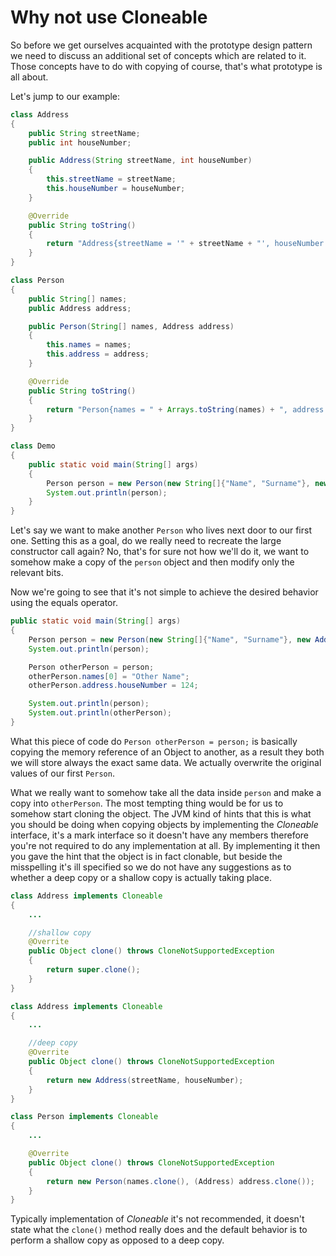 # Why not use Cloneable

So before we get ourselves acquainted with the prototype design pattern we need to discuss an additional set of concepts which are related to it. Those concepts have to do with copying of course, that's what prototype is all about.

Let's jump to our example:

```java
class Address
{
    public String streetName;
    public int houseNumber;

    public Address(String streetName, int houseNumber)
    {
        this.streetName = streetName;
        this.houseNumber = houseNumber;
    }

    @Override
    public String toString()
    {
        return "Address{streetName = '" + streetName + "', houseNumber = " + houseNumber + '}';  
    }
}

class Person
{
    public String[] names;
    public Address address;

    public Person(String[] names, Address address)
    {
        this.names = names;
        this.address = address;
    }

    @Override
    public String toString()
    {
        return "Person{names = " + Arrays.toString(names) + ", address = " + address + '}';
    }
}

class Demo
{
    public static void main(String[] args)
    {
        Person person = new Person(new String[]{"Name", "Surname"}, new Address("Broadway Street", 123));
        System.out.println(person);
    }
}
```

Let's say we want to make another `Person` who lives next door to our first one. Setting this as a goal, do we really need  to recreate the large constructor call again? No, that's for sure not how we'll do it, we want to somehow make a copy of the `person` object and then modify only the relevant bits.

Now we're going to see that it's not simple to achieve the desired behavior using the equals operator.

```java
public static void main(String[] args)
{
    Person person = new Person(new String[]{"Name", "Surname"}, new Address("Broadway Street", 123));
    System.out.println(person);

    Person otherPerson = person;
    otherPerson.names[0] = "Other Name";
    otherPerson.address.houseNumber = 124;

    System.out.println(person);
    System.out.println(otherPerson);
}
```

What this piece of code do `Person otherPerson = person;` is basically copying the memory reference of an Object to another, as a result they both we will store always the exact same data. We actually overwrite the original values of our first `Person`.

What we really want to somehow take all the data inside `person` and make a copy into `otherPerson`. The most tempting thing would be for us to somehow start cloning the object. The JVM kind of hints that this is what you should be doing when copying objects by implementing the _Cloneable_ interface, it's a mark interface so it doesn't have any members therefore you're not required to do any implementation at all. By implementing it then you gave the hint that the object is in fact clonable, but beside the misspelling it's ill specified so we do not have any suggestions as to whether a deep copy or a shallow copy is actually taking place. 

```java
class Address implements Cloneable
{
    ...

    //shallow copy
    @Overrite
    public Object clone() throws CloneNotSupportedException
    {
        return super.clone();
    }
}
```

```java
class Address implements Cloneable
{
    ...

    //deep copy
    @Overrite
    public Object clone() throws CloneNotSupportedException
    {
        return new Address(streetName, houseNumber);
    }
}
```

```java
class Person implements Cloneable
{
    ...

    @Overrite
    public Object clone() throws CloneNotSupportedException
    {
        return new Person(names.clone(), (Address) address.clone());
    }
}
```

Typically implementation of _Cloneable_ it's not recommended, it doesn't state what the `clone()` method really does and the default behavior is to perform a shallow copy as opposed to a deep copy.
